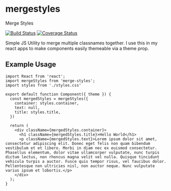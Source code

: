 # mergestyles

Merge Styles

[![Build Status](https://travis-ci.org/jasonleibowitz/merge-styles.svg?branch=master)](https://travis-ci.org/jasonleibowitz/merge-styles)
[![Coverage Status](https://coveralls.io/repos/github/jasonleibowitz/merge-styles/badge.svg?branch=master)](https://coveralls.io/github/jasonleibowitz/merge-styles?branch=master)


Simple JS Utility to merge multiple classnames together. I use this in my react apps to make components easily themeable via a theme prop.

## Example Usage

```
import React from 'react';
import mergeStyles from 'merge-styles';
import styles from './styles.css'

export default function Component({ theme }) {
  const mergedStyles = mergeStyles({
    container: styles.container,
    text: null,
    title: styles.title,
  })

  return (
    <div className={mergedStyles.container}>
      <h1 className={mergedStyles.title}>Hello World</h1>
      <p className={mergedStyles.text}>Lorem ipsum dolor sit amet, consectetur adipiscing elit. Donec eget felis non quam bibendum vestibulum et et libero. Morbi in diam nec ex euismod consectetur. Phasellus elementum, dolor vitae ullamcorper vulputate, nunc turpis dictum lectus, non rhoncus magna velit vel nulla. Quisque tincidunt vehicula turpis a auctor. Fusce quis tempor risus, vel faucibus dolor. Pellentesque non ultricies nisl, non auctor neque. Nunc vulputate varius ipsum et lobortis.</p>
    </div>
  );
}
```
